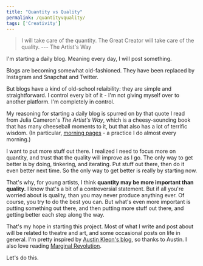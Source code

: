 ```yaml
---
title: "Quantity vs Quality"
permalink: /quantityvquality/
tags: ['Creativity']
---
```


> I will take care of the quantity. The Great Creator will take care of the quality.
> --- The Artist's Way

I'm starting a daily blog. Meaning every day, I will post something.

Blogs are becoming somewhat old-fashioned. They have been replaced by Instagram and Snapchat and Twitter.

But blogs have a kind of old-school relaibility: they are simple and straightforward. I control every bit of it - I'm not giving myself over to another platform. I'm completely in control.

My reasoning for starting a daily blog is spurred on by that quote I read from Julia Cameron's _The Artist's Way_, which is a cheesy-sounding book that has many cheeseball moments to it, but that also has a lot of terrific wisdom. (In particular, [morning pages](https://juliacameronlive.com/basic-tools/morning-pages/) - a practice I do almost every morning.)

I want to put more stuff out there. I realized I need to focus more on quantity, and trust that the quality will improve as I go. The only way to get better is by doing, tinkering, and iterating. Put stuff out there, then do it even better next time. So the only way to get better is really by starting now.

That's why, for young artists, I think **quantity may be more important than quality.** I know that's a bit of a controversial statement. But if all you're worried about is quality, than you may never produce anything ever. Of course, you try to do the best you can. But what's even more important is putting something out there, and then putting more stuff out there, and getting better each step along the way.

That's my hope in starting this project. Most of what I write and post about will be related to theatre and art, and some occasional posts on life in general. I'm pretty inspired by [Austin Kleon's blog](https://austinkleon.com), so thanks to Austin. I also love reading [Marginal Revolution](http://marginalrevolution.com).

Let's do this.
